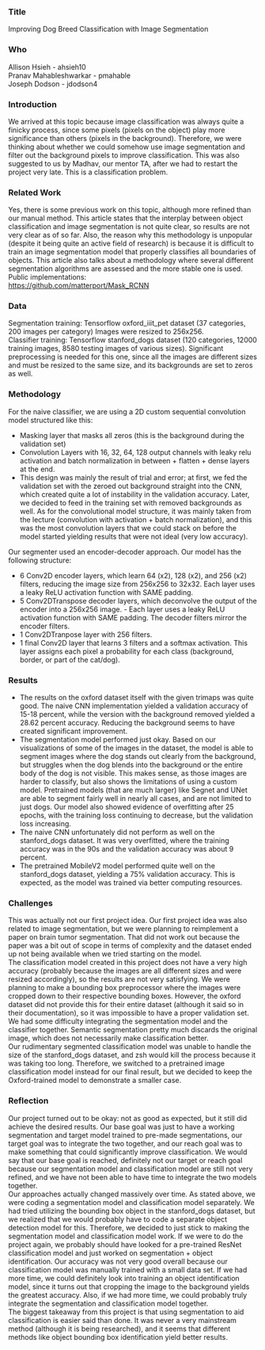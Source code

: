 ### Title
Improving Dog Breed Classification with Image Segmentation

### Who
Allison Hsieh - ahsieh10  
Pranav Mahableshwarkar - pmahable  
Joseph Dodson - jdodson4  

### Introduction
We arrived at this topic because image classification was always quite a finicky process, since some pixels (pixels on the object) play more significance than others (pixels in the background). Therefore, we were thinking about whether we could somehow use image segmentation and filter out the background pixels to improve classification. This was also suggested to us by Madhav, our mentor TA, after we had to restart the project very late.
This is a classification problem. 
### Related Work
Yes, there is some previous work on this topic, although more refined than our manual method. This article states that the interplay between object classification and image segmentation is not quite clear, so results are not very clear as of so far. Also, the reason why this methodology is unpopular (despite it being quite an active field of research) is because it is difficult to train an image segmentation model that properly classifies all boundaries of objects. This article also talks about a methodology where several different segmentation algorithms are assessed and the more stable one is used.  
Public implementations:  
https://github.com/matterport/Mask_RCNN
### Data
Segmentation training: Tensorflow oxford_iiit_pet dataset (37 categories, 200 images per category)
Images were resized to 256x256.  
Classifier training: Tensorflow stanford_dogs dataset (120 categories, 12000 training images, 8580 testing images of various sizes). Significant preprocessing is needed for this one, since all the images are different sizes and must be resized to the same size, and its backgrounds are set to zeros as well.  
### Methodology
For the naive classifier, we are using a 2D custom sequential convolution model structured like this:
- Masking layer that masks all zeros (this is the background during the validation set)
- Convolution Layers with 16, 32, 64, 128 output channels with leaky relu activation and batch normalization in between + flatten + dense layers at the end.
- This design was mainly the result of trial and error; at first, we fed the validation set with the zeroed out background straight into the CNN, which created quite a lot of instability in the validation accuracy. Later, we decided to feed in the training set with removed backgrounds as well. As for the convolutional model structure, it was mainly taken from the lecture (convolution with activation + batch normalization), and this was the most convolution layers that we could stack on before the model started yielding results that were not ideal (very low accuracy).  

Our segmenter used an encoder-decoder approach. Our model has the following structure:
- 6 Conv2D encoder layers, which learn 64 (x2), 128 (x2), and 256 (x2) filters, reducing the image size from 256x256 to 32x32. Each layer uses a leaky ReLU activation function with SAME padding.
- 5 Conv2DTranspose decoder layers, which deconvolve the output of the encoder into a 256x256 image. - Each layer uses a leaky ReLU activation function with SAME padding. The decoder filters mirror the encoder filters.
- 1 Conv2DTranpose layer with 256 filters.
- 1 final Conv2D layer that learns 3 filters and a softmax activation. This layer assigns each pixel a probability for each class (background, border, or part of the cat/dog).  
### Results
- The results on the oxford dataset itself with the given trimaps was quite good. The naive CNN implementation yielded a validation accuracy of 15-18 percent, while the version with the background removed yielded a 28.62 percent accuracy. Reducing the background seems to have created significant improvement.
- The segmentation model performed just okay. Based on our visualizations of some of the images in the dataset, the model is able to segment images where the dog stands out clearly from the background, but struggles when the dog blends into the background or the entire body of the dog is not visible. This makes sense, as those images are harder to classify, but also shows the limitations of using a custom model. Pretrained models (that are much larger) like Segnet and UNet are able to segment fairly well in nearly all cases, and are not limited to just dogs. Our model also showed evidence of overfitting after 25 epochs, with the training loss continuing to decrease, but the validation loss increasing.
- The naive CNN unfortunately did not perform as well on the stanford_dogs dataset. It was very overfitted, where the training accuracy was in the 90s and the validation accuracy was about 9 percent.
- The pretrained MobileV2 model performed quite well on the stanford_dogs dataset, yielding a 75% validation accuracy. This is expected, as the model was trained via better computing resources.  

### Challenges
This was actually not our first project idea. Our first project idea was also related to image segmentation, but we were planning to reimplement a paper on brain tumor segmentation. That did not work out because the paper was a bit out of scope in terms of complexity and the dataset ended up not being available when we tried starting on the model.  
The classification model created in this project does not have a very high accuracy (probably because the images are all different sizes and were resized accordingly), so the results are not very satisfying.
We were planning to make a bounding box preprocessor where the images were cropped down to their respective bounding boxes. However, the oxford dataset did not provide this for their entire dataset (although it said so in their documentation), so it was impossible to have a proper validation set.
We had some difficulty integrating the segmentation model and the classifier together. Semantic segmentation pretty much discards the original image, which does not necessarily make classification better.  
Our rudimentary segmented classification model was unable to handle the size of the stanford_dogs dataset, and zsh would kill the process because it was taking too long. Therefore, we switched to a pretrained image classification model instead for our final result, but we decided to keep the Oxford-trained model to demonstrate a smaller case.  

### Reflection
Our project turned out to be okay: not as good as expected, but it still did achieve the desired results. Our base goal was just to have a working segmentation and target model trained to pre-made segmentations, our target goal was to integrate the two together, and our reach goal was to make something that could significantly improve classification. We would say that our base goal is reached, definitely not our target or reach goal because our segmentation model and classification model are still not very refined, and we have not been able to have time to integrate the two models together.  
Our approaches actually changed massively over time. As stated above, we were coding a segmentation model and classification model separately. We had tried utilizing the bounding box object in the stanford_dogs dataset, but we realized that we would probably have to code a separate object detection model for this. Therefore, we decided to just stick to making the segmentation model and classification model work. If we were to do the project again, we probably should have looked for a pre-trained ResNet classification model and just worked on segmentation + object identification. Our accuracy was not very good overall because our classification model was manually trained with a small data set. If we had more time, we could definitely look into training an object identification model, since it turns out that cropping the image to the background yields the greatest accuracy. Also, if we had more time, we could probably truly integrate the segmentation and classification model together.  
The biggest takeaway from this project is that using segmentation to aid classification is easier said than done. It was never a very mainstream method (although it is being researched), and it seems that different methods like object bounding box identification yield better results.  
